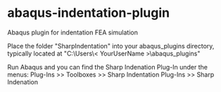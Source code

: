 # abaqus-indentation-plugin
Abaqus plugin for indentation FEA simulation

Place the folder "SharpIndentation" into your abaqus_plugins directory,
typically located at "C:\Users\\< YourUserName >\abaqus_plugins\"

Run Abaqus and you can find the Sharp Indenation Plug-In under the menus:
Plug-Ins >> Toolboxes >> Sharp Indentation
Plug-Ins >> Sharp Indenation
